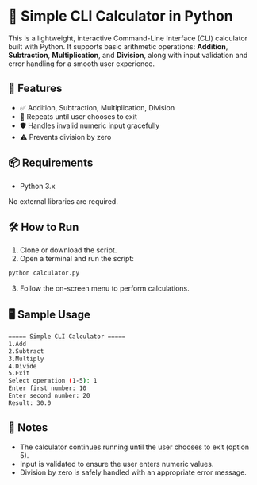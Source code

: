 # 🧮 Simple CLI Calculator in Python

This is a lightweight, interactive Command-Line Interface (CLI) calculator built with Python. It supports basic arithmetic operations: **Addition**, **Subtraction**, **Multiplication**, and **Division**, along with input validation and error handling for a smooth user experience.

## 🚀 Features

- ✅ Addition, Subtraction, Multiplication, Division
- 🔄 Repeats until user chooses to exit
- 🛡️ Handles invalid numeric input gracefully
- ⚠️ Prevents division by zero

## 📦 Requirements

- Python 3.x

No external libraries are required.

## 🛠️ How to Run

1. Clone or download the script.
2. Open a terminal and run the script:

```bash
python calculator.py
```
3. Follow the on-screen menu to perform calculations.

## 🖥️ Sample Usage
```bash
===== Simple CLI Calculator =====
1.Add
2.Subtract
3.Multiply
4.Divide
5.Exit
Select operation (1-5): 1
Enter first number: 10
Enter second number: 20
Result: 30.0
```

## 📌 Notes

- The calculator continues running until the user chooses to exit (option 5).
- Input is validated to ensure the user enters numeric values.
- Division by zero is safely handled with an appropriate error message.


